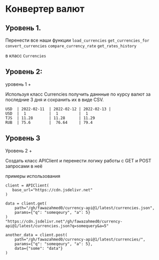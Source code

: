 # Конвертер валют

## Уровень 1.

Перенести все наши функции 
`load_currencies`
`get_currencies_for`
`convert_currencies`
`compare_currency_rate`
`get_rates_history`

в класс `Currencies`
 
## Уровень 2:
уровень 1 + 

Используя класс Currencies получить даннные по курсу валют за последние 3 дня и сохранить их  в виде CSV.
```
USD  | 2022-02-11  | 2022-02-12 | 2022-02-13 |
USD  |  1          |  1         |  1
TJS  | 11.28       | 11.28      | 11.29
RUB  | 75.6        |  76.64     | 79.4   

```

## Уровень 3
Уровень 2 +

Создать класс APIClient и перенести логику работы с GET и POST запросами в неё

примеры использования
```
client = APIClient(
   base_url="https://cdn.jsdelivr.net"
)

data = client.get(
    path="/gh/fawazahmed0/currency-api@1/latest/currencies.json",
    params={"q": "someqeury", "a": 5}
)
"https://cdn.jsdelivr.net"/gh/fawazahmed0/currency-api@1/latest/currencies.json?q=somequery&a=5"

another_data = client.post(
    path="/gh/fawazahmed0/currency-api@1/latest/currencies/",
    params={"q": "someqeury", "a": 5},
    data={"some": "data"}
)

```

